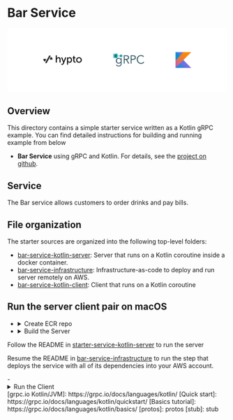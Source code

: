 # Bar Service

![](logo/hypto_grpc_kotlin.png)

## Overview

This directory contains a simple starter service written as a Kotlin gRPC example.
You can find detailed instructions for building and running example from below

- **Bar Service** using gRPC and Kotlin. For details, see the [project on github](https://gitlab.com/hwslabs/grpc-kotlin-starter).

## Service

The Bar service allows customers to order drinks and pay bills.

## File organization

The starter sources are organized into the following top-level folders:

- [bar-service-kotlin-server](bar-service-kotlin-server): Server that runs on a Kotlin coroutine inside a docker container.
- [bar-service-infrastructure](bar-service-infrastructure): Infrastructure-as-code to deploy and run server remotely on AWS.
- [bar-service-kotlin-client](bar-service-kotlin-client): Client that runs on a Kotlin coroutine

## Run the server client pair on macOS
- <details>
  <summary>Create ECR repo</summary>

  Follow the README in [bar-service-infrastructure](bar-service-infrastructure) until the step to deploy
  an ECR repository into your AWS account.

- <details>
  <summary>Build the Server</summary>

  Follow the README in [bar-service-kotlin-server](bar-service-kotlin-server) to build and push the server
  to the remote ECR repository created in the previous step.

  - <details>
    <summary>Deploy the server</summary>
  
Follow the README in [starter-service-kotlin-server](starter-service-kotlin-server) to run the server 

Resume the README in [bar-service-infrastructure](bar-service-infrastructure) to run the step that deploys 
the service with all of its dependencies into your AWS account.

  </details>
- <details>
  <summary>Run the Client</summary>

  Follow the README in [starter-service-kotlin-client](starter-service-kotlin-client) to run the client
  </details>
[grpc.io Kotlin/JVM]: https://grpc.io/docs/languages/kotlin/
[Quick start]: https://grpc.io/docs/languages/kotlin/quickstart/
[Basics tutorial]: https://grpc.io/docs/languages/kotlin/basics/
[protos]: protos
[stub]: stub
